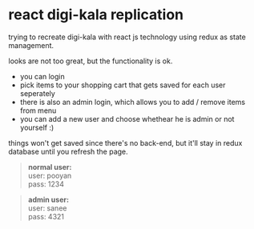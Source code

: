 # react digi-kala replication

trying to recreate digi-kala with react js technology using redux as state management.

looks are not too great, but the functionality is ok.
- you can login 
- pick items to your shopping cart that gets saved for each user seperately
- there is also an admin login, which allows you to add / remove items from menu
- you can add a new user and choose whethear he is admin or not yourself :)

things won't get saved since there's no back-end, but it'll stay in redux database until you refresh the page.

> **normal user:**  
> user: pooyan  
> pass: 1234

> **admin user:**  
> user: sanee   
> pass: 4321
